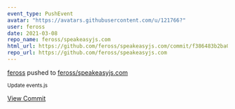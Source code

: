 ```yaml
---
event_type: PushEvent
avatar: "https://avatars.githubusercontent.com/u/121766?"
user: feross
date: 2021-03-08
repo_name: feross/speakeasyjs.com
html_url: https://github.com/feross/speakeasyjs.com/commit/f386483b2ba09f11d58389bb254edad4c7da7512
repo_url: https://github.com/feross/speakeasyjs.com
---
```


<a href='https://github.com/feross' target='_blank'>feross</a> pushed to <a href='https://github.com/feross/speakeasyjs.com' target='_blank'>feross/speakeasyjs.com</a>

<small>Update events.js</small>

<a href='https://github.com/feross/speakeasyjs.com/commit/f386483b2ba09f11d58389bb254edad4c7da7512' target='_blank'>View Commit</a>